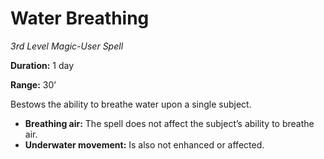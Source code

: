 # Water Breathing

*3rd Level Magic-User Spell*

**Duration:** 1 day

**Range:** 30’

Bestows the ability to breathe water upon a single subject.

- **Breathing air:** The spell does not affect the subject’s ability to breathe air.
- **Underwater movement:** Is also not enhanced or affected.